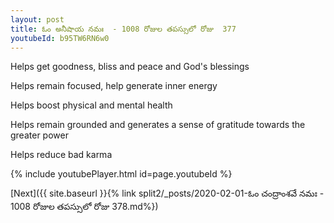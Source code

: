 ```yaml
---
layout: post
title: ఓం అనీషాయ నమః  - 1008 రోజుల తపస్సులో రోజు  377
youtubeId: b95TW6RN6w0
---
```

 
 
Helps get goodness, bliss and peace and God's blessings
 
Helps remain focused, help generate inner energy 
 
Helps boost physical and mental health 
 
Helps remain grounded and generates a sense of gratitude towards the greater power 
 
Helps reduce bad karma
 
 
 
 


{% include youtubePlayer.html id=page.youtubeId %}
 
[Next]({{ site.baseurl }}{% link  split2/_posts/2020-02-01-ఓం చంద్రాంశవే నమః  - 1008 రోజుల తపస్సులో రోజు  378.md%})
 
